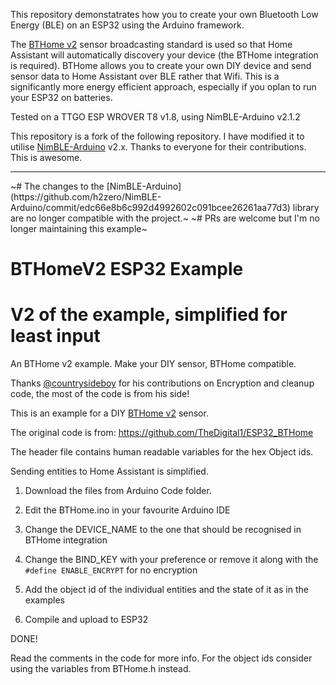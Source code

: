 This repository demonstatrates how you to create your own Bluetooth Low Energy (BLE) on an ESP32 using the Arduino framework.

The [BTHome v2](https://bthome.io/) sensor broadcasting standard is used so that Home Assistant will automatically discovery your device (the BTHome integration is required). BTHome allows you to create your own DIY device and send sensor data to Home Assistant over BLE rather that Wifi. This is a significantly more energy efficient approach, especially if you oplan to run your ESP32 on batteries.

Tested on a TTGO ESP WROVER T8 v1.8, using NimBLE-Arduino v2.1.2

This repository is a fork of the following repository. I have modified it to utilise [NimBLE-Arduino](https://github.com/h2zero/NimBLE-Arduino) v2.x. Thanks to everyone for their contributions. This is awesome.


<hr/>
~# The changes to the [NimBLE-Arduino](https://github.com/h2zero/NimBLE-Arduino/commit/edc66e8b6c992d4992602c091bcee26261aa77d3) library are no longer compatible with the project.~
~# PRs are welcome but I'm no longer maintaining this example~

# BTHomeV2 ESP32 Example
# V2 of the example, simplified for least input
An BTHome v2 example.
Make your DIY sensor, BTHome compatible.

Thanks [@countrysideboy](https://github.com/countrysideboy) for his contributions on Encryption and cleanup code, the most of the code is from his side!

This is an example for a DIY [BTHome v2](https://bthome.io/) sensor.

The original code is from: https://github.com/TheDigital1/ESP32_BTHome

The header file contains human readable variables for the hex Object ids.

Sending entities to Home Assistant is simplified.

1) Download the files from Arduino Code folder.

2) Edit the BTHome.ino in your favourite Arduino IDE 

3) Change the DEVICE_NAME to the one that should be recognised in BTHome integration

4) Change the BIND_KEY with your preference or remove it along with the `#define ENABLE_ENCRYPT` for no encryption

5) Add the object id of the individual entities and the state of it as in the examples

6) Compile and upload to ESP32

DONE!

Read the comments in the code for more info. 
For the object ids consider using the variables from BTHome.h instead.
